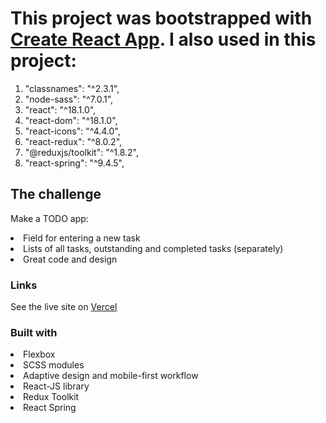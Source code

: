 # This project was bootstrapped with [Create React App](https://github.com/facebook/create-react-app). I also used in this project:

1. "classnames": "^2.3.1",
2. "node-sass": "^7.0.1",
3. "react": "^18.1.0",
4. "react-dom": "^18.1.0",
5. "react-icons": "^4.4.0",
6. "react-redux": "^8.0.2",
7. "@reduxjs/toolkit": "^1.8.2",
8. "react-spring": "^9.4.5",

## The challenge

Make a TODO app:

<li>Field for entering a new task</li>
<li>Lists of all tasks, outstanding and completed tasks (separately)</li>
<li>Great code and design</li>

### Links

See the live site on [Vercel](https://todo-chi-steel.vercel.app/)

### Built with

<li>Flexbox</li>
<li>SCSS modules</li>
<li>Adaptive design and mobile-first workflow</li>
<li>React-JS library</li>
<li>Redux Toolkit</li>
<li>React Spring</li>

